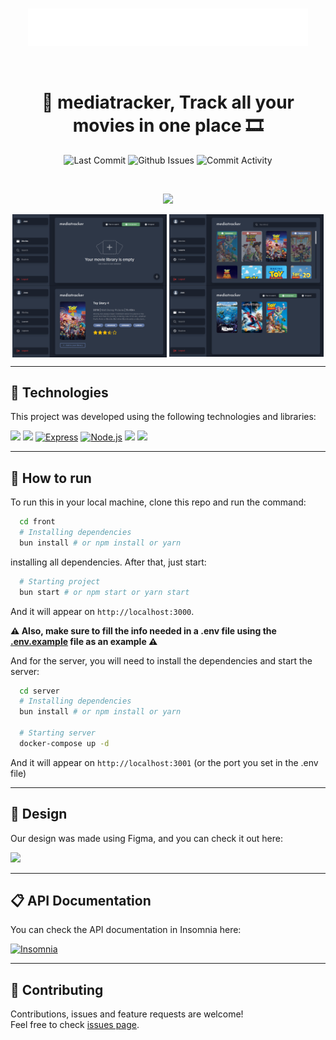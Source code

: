 <br>
<div align="center">
  <p>
    <img alt="Mediatracker's logo" src="https://github.com/edge-academy-ufal/media-tracker/blob/main/front/src/assets/mediatracker.svg" height="60" />
  </p>

<br>

# 🎥 mediatracker, Track all your movies in one place 🎞️

</div>

<p align="center">
  <img alt="Last Commit" src="https://img.shields.io/github/last-commit/edge-academy-ufal/media-tracker?style=for-the-badge" />
  <img alt="Github Issues" src="https://img.shields.io/github/issues/edge-academy-ufal/media-tracker?style=for-the-badge" />
  <img alt="Commit Activity" src="https://img.shields.io/github/commit-activity/m/edge-academy-ufal/media-tracker?style=for-the-badge" />
</p>

<br>

<p align="center">
  <img src="https://raw.githubusercontent.com/edge-academy-ufal/media-tracker/main/img/showcase.gif"/>
</p>
<p align="center">
    <img align="center" width="49%" src="https://raw.githubusercontent.com/edge-academy-ufal/media-tracker/main/img/screenshot1.png" /> <img align="center" width="49%" src="https://raw.githubusercontent.com/edge-academy-ufal/media-tracker/main/img/screenshot2.png" />
    <img align="center" width="49%" src="https://raw.githubusercontent.com/edge-academy-ufal/media-tracker/main/img/screenshot3.png" /> <img align="center" width="49%" src="https://raw.githubusercontent.com/edge-academy-ufal/media-tracker/main/img/screenshot4.png" />
</p>

---

## 🧪 Technologies

This project was developed using the following technologies and libraries:

<a href="https://reactjs.org/"><img src="https://img.shields.io/badge/React.js-61DAFB?style=for-the-badge&logo=react&logoColor=black" height="30px"></a>
<a href="https://tailwindcss.com/"><img src="https://img.shields.io/badge/TailwindCSS-38B2AC?style=for-the-badge&logo=tailwindcss&logoColor=white" height="30px"></a>
<a href="https://expressjs.com/" target="_blank"><img alt="Express" height="31px" src="https://img.shields.io/badge/-Express-000000?style=for-the-badge&logo=express&logoColor=white" /></a>
<a href="https://nodejs.org/en/" target="_blank"><img alt="Node.js" height="30px" src="https://img.shields.io/badge/-Node.js-339933?style=for-the-badge&logo=node.js&logoColor=white" /></a>
<a href="https://www.prisma.io/"><img src="https://img.shields.io/badge/Prisma-2D3748?style=for-the-badge&logo=prisma&logoColor=white" height="30px"></a>
<a href="https://redis.io/"><img src="https://img.shields.io/badge/Redis-DC382D?style=for-the-badge&logo=redis&logoColor=white" height="30px"></a>

---

## 🚀 How to run

To run this in your local machine, clone this repo and run the command:

```sh
  cd front
  # Installing dependencies
  bun install # or npm install or yarn
```

installing all dependencies. After that, just start:

```sh
  # Starting project
  bun start # or npm start or yarn start
```

And it will appear on `http://localhost:3000`.

**⚠ Also, make sure to fill the info needed in a .env file using the [.env.example](https://github.com/edge-academy-ufal/media-tracker/blob/main/front/.env.example) file as an example ⚠**

And for the server, you will need to install the dependencies and start the server:

```sh
  cd server
  # Installing dependencies
  bun install # or npm install or yarn

  # Starting server
  docker-compose up -d
```

And it will appear on `http://localhost:3001` (or the port you set in the .env file)

---

## 🎨 Design

Our design was made using Figma, and you can check it out here:

<a href="https://www.figma.com/file/wyrRcP9aJFiWsxoUX5ay2e/Media-Tracker?type=design&mode=design&t=j6fKtUNAJN3xq7tL-1"><img src="https://img.shields.io/badge/Figma-F24E1E?style=for-the-badge&logo=figma&logoColor=white" height="30px"></a>

---

## 📋 API Documentation

You can check the API documentation in Insomnia here:

<a href="https://github.com/edge-academy-ufal/media-tracker/blob/main/server/insomnia.json" target="_blank"><img alt="Insomnia" height="30px" src="https://img.shields.io/badge/-Insomnia-5849BE?style=for-the-badge&logo=insomnia&logoColor=white" /></a>

---

## 🤝 Contributing

Contributions, issues and feature requests are welcome!<br />Feel free to check [issues page](https://github.com/edge-academy-ufal/media-tracker/issues).
